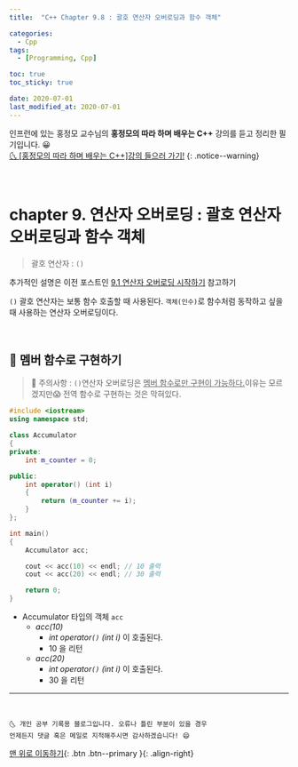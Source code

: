 ```yaml
---
title:  "C++ Chapter 9.8 : 괄호 연산자 오버로딩과 함수 객체" 

categories:
  - Cpp
tags:
  - [Programming, Cpp]

toc: true
toc_sticky: true

date: 2020-07-01
last_modified_at: 2020-07-01
---
```


인프런에 있는 홍정모 교수님의 **홍정모의 따라 하며 배우는 C++** 강의를 듣고 정리한 필기입니다. 😀    
[🌜 [홍정모의 따라 하며 배우는 C++]강의 들으러 가기!](https://www.inflearn.com/course/following-c-plus)
{: .notice--warning}

<br>

# chapter 9. 연산자 오버로딩 : 괄호 연산자 오버로딩과 함수 객체

> 괄호 연산자 : `()` 

추가적인 설명은 이전 포스트인 [9.1 연산자 오버로딩 시작하기](https://ansohxxn.github.io/cpp/chapter9-1/) 참고하기

`()` 괄호 연산자는 보통 함수 호출할 때 사용된다. `객체(인수)`로 함수처럼 동작하고 싶을 때 사용하는 연산자 오버로딩이다.

<br>

## 🔔 멤버 함수로 구현하기

> 📢 주의사항 : `()`연산자 오버로딩은 <u>멤버 함수로만 구현이 가능하다.</u>이유는 모르겠지만😱 전역 함수로 구현하는 것은 막혀있다.

```cpp
#include <iostream>
using namespace std;

class Accumulator
{
private:
	int m_counter = 0;

public:
	int operator() (int i) 
    { 
        return (m_counter += i); 
    } 
};

int main()
{
	Accumulator acc;

	cout << acc(10) << endl; // 10 출력
	cout << acc(20) << endl; // 30 출력

	return 0;
}
```

- Accumulator 타입의 객체 `acc`
  - *acc(10)*
    - *int operator`()` (int i)* 이 호출된다.
    - 10 을 리턴
  - *acc(20)*
    - *int operator`()` (int i)* 이 호출된다.
    - 30 을 리턴 

***
<br>

    🌜 개인 공부 기록용 블로그입니다. 오류나 틀린 부분이 있을 경우 
    언제든지 댓글 혹은 메일로 지적해주시면 감사하겠습니다! 😄

[맨 위로 이동하기](#){: .btn .btn--primary }{: .align-right}

<br>